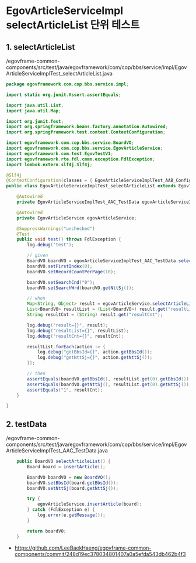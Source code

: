 # EgovArticleServiceImpl selectArticleList 단위 테스트

## 1. selectArticleList

/egovframe-common-components/src/test/java/egovframework/com/cop/bbs/service/impl/EgovArticleServiceImplTest_selectArticleList.java

```java
package egovframework.com.cop.bbs.service.impl;

import static org.junit.Assert.assertEquals;

import java.util.List;
import java.util.Map;

import org.junit.Test;
import org.springframework.beans.factory.annotation.Autowired;
import org.springframework.test.context.ContextConfiguration;

import egovframework.com.cop.bbs.service.BoardVO;
import egovframework.com.cop.bbs.service.EgovArticleService;
import egovframework.com.test.EgovTestV1;
import egovframework.rte.fdl.cmmn.exception.FdlException;
import lombok.extern.slf4j.Slf4j;

@Slf4j
@ContextConfiguration(classes = { EgovArticleServiceImplTest_AAB_Configuration.class })
public class EgovArticleServiceImplTest_selectArticleList extends EgovTestV1 {

	@Autowired
	private EgovArticleServiceImplTest_AAC_TestData egovArticleServiceImplTest_AAC_TestData;

	@Autowired
	private EgovArticleService egovArticleService;

	@SuppressWarnings("unchecked")
	@Test
	public void test() throws FdlException {
		log.debug("test");

		// given
		BoardVO boardVO = egovArticleServiceImplTest_AAC_TestData.selectArticleList();
		boardVO.setFirstIndex(0);
		boardVO.setRecordCountPerPage(10);

		boardVO.setSearchCnd("0");
		boardVO.setSearchWrd(boardVO.getNttSj());

		// when
		Map<String, Object> result = egovArticleService.selectArticleList(boardVO);
		List<BoardVO> resultList = (List<BoardVO>) result.get("resultList");
		String resultCnt = (String) result.get("resultCnt");

		log.debug("result={}", result);
		log.debug("resultList={}", resultList);
		log.debug("resultCnt={}", resultCnt);

		resultList.forEach(action -> {
			log.debug("getBbsId={}", action.getBbsId());
			log.debug("getNttSj={}", action.getNttSj());
		});

		// then
		assertEquals(boardVO.getBbsId(), resultList.get(0).getBbsId());
		assertEquals(boardVO.getNttSj(), resultList.get(0).getNttSj());
		assertEquals("1", resultCnt);
	}

}
```

## 2. testData

/egovframe-common-components/src/test/java/egovframework/com/cop/bbs/service/impl/EgovArticleServiceImplTest_AAC_TestData.java

```java
	public BoardVO selectArticleList() {
		Board board = insertArticle();

		BoardVO boardVO = new BoardVO();
		boardVO.setBbsId(board.getBbsId());
		boardVO.setNttSj(board.getNttSj());

		try {
			egovArticleService.insertArticle(board);
		} catch (FdlException e) {
			log.error(e.getMessage());
		}

		return boardVO;
	}
```

- https://github.com/LeeBaekHaeng/egovframe-common-components/commit/248d19ec378034801407a0a5efda543db462b4f3
